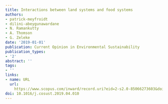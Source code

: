 ```yaml
---
title: Interactions between land systems and food systems
authors:
- patrick-meyfroidt
- dilini-abeygunawardane
- N. Ramankutty
- A. Thomson
- G. Zeleke
date: '2019-01-01'
publication: Current Opinion in Environmental Sustainability
publication_types:
- '2'
abstract: ''
tags:
- ''
links:
- name: URL
  url: 
    https://www.scopus.com/inward/record.uri?eid=2-s2.0-85066273603&doi=10.1016%2fj.cosust.2019.04.010&partnerID=40&md5=a481d9580e044150aadedf2180cb55d8
doi: 10.1016/j.cosust.2019.04.010
---
```

